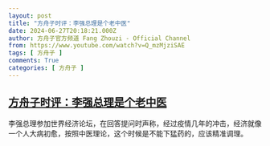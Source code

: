 ```yaml
---
layout: post
title: "方舟子时评：李强总理是个老中医"
date: 2024-06-27T20:18:21.000Z
author: 方舟子官方频道 Fang Zhouzi - Official Channel
from: https://www.youtube.com/watch?v=Q_mzMjziSAE
tags: [ 方舟子 ]
comments: True
categories: [ 方舟子 ]
---
```

<!--1719519501000-->
[方舟子时评：李强总理是个老中医](https://www.youtube.com/watch?v=Q_mzMjziSAE)
------

<div>
李强总理参加世界经济论坛，在回答提问时声称，经过疫情几年的冲击，经济就像一个人大病初愈，按照中医理论，这个时候是不能下猛药的，应该精准调理。
</div>
